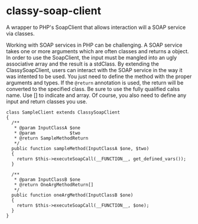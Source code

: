 classy-soap-client
==================

A wrapper to PHP's SoapClient that allows interaction will a SOAP service via classes.

Working with SOAP services in PHP can be challenging.  A SOAP service takes one or more arguments which are often classes and returns a object.  In order to use the SoapClient, the input must be mangled into an ugly associative array and the result is a stdClass.  By extending the ClassySoapClient, users can interact with the SOAP service in the way it was intented to be used.  You just need to define the method with the proper arguments and types.  If the `@return` annotation is used, the return will be converted to the specified class.  Be sure to use the fully qualified calss name.  Use [] to indicate and array.  Of course, you also need to define any input and return classes you use.

```
class SampleClient extends ClassySoapClient
{
  /**
   * @param InputClassA $one
   * @param             $two
   * @return SampleMethodReturn
   */
  public function sampleMethod(InputClassA $one, $two)
  {
    return $this->executeSoapCall(__FUNCTION__, get_defined_vars());
  }
  
  /**
   * @param InputClassB $one
   * @return OneArgMethodReturn[]
   */
  public function oneArgMethod(InputClassB $one)
  {
    return $this->executeSoapCall(__FUNCTION__, $one);
  }
}
```
